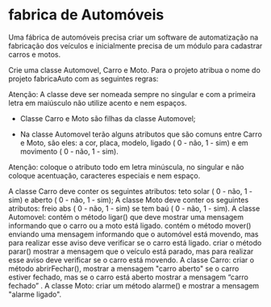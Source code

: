 # fabrica de Automóveis

Uma fábrica de automóveis precisa criar um software de automatização na fabricação dos veículos e inicialmente precisa de um módulo para cadastrar carros e motos.

Crie uma classe Automovel, Carro e Moto. Para o projeto atribua o nome do projeto fabricaAuto  com as seguintes regras:

Atenção: A classe deve ser nomeada sempre no singular e com a primeira letra em maiúsculo não utilize acento e nem espaços. 

- Classe Carro e Moto são  filhas da classe Automovel;

- Na classe Automovel terão alguns atributos que são comuns entre Carro e Moto, são eles: a cor, placa, modelo, ligado ( 0 - não, 1 - sim) e em movimento ( 0 - não, 1 - sim).

Atenção: coloque o atributo todo em letra minúscula, no singular e não coloque acentuação, caracteres especiais e nem espaço.

A classe  Carro deve conter os seguintes atributos: teto solar ( 0 - não, 1 - sim) e aberto ( 0 - não, 1 - sim);
A classe Moto deve conter os seguintes  atributos: freio abs ( 0 - não, 1 - sim)   se tem baú ( 0 - não, 1 - sim).
A classe Automovel:
contém o método ligar() que deve mostrar uma mensagem informando que o carro ou a moto está ligado.
contém o método mover() enviando uma mensagem informando que o automóvel está movendo, mas para realizar esse aviso deve verificar se o carro está ligado.
criar o método parar() mostrar a mensagem que o veículo está parado, mas para realizar esse aviso deve verificar se o carro está movendo.
A classe Carro:
criar o método abrirFechar(), mostrar a mensagem "carro aberto" se o carro estiver fechado, mas se o carro está aberto mostrar a mensagem “carro fechado” .
A classe Moto:
criar um método alarme() e mostrar a mensagem "alarme ligado".

